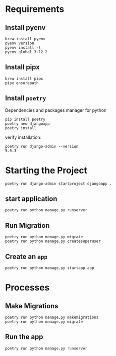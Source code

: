 # Requirements

## Install pyenv

```
brew install pyenv
pyenv version
pyenv install -l
pyenv global 3.12.2
```

## Install pipx

```
brew install pipx
pipx ensurepath
```

## Install `poetry`

Dependencies and packages manager for python

```
pip install poetry
poetry new djangoapp
poetry install
```

verify installation:

```
poetry run django-admin --version
5.0.3
```

# Starting the Project

```
poetry run django-admin startproject djangoapp .
```

## start application

```
poetry run python manage.py runserver
```

## Run Migration

```
poetry run python manage.py migrate
poetry run python manage.py createsuperuser
```

## Create an `app`

```
poetry run python manage.py startapp app
```

# Processes

## Make Migrations

```
poetry run python manage.py makemigrations
poetry run python manage.py migrate
```

## Run the app

```
poetry run python manage.py runserver
```
